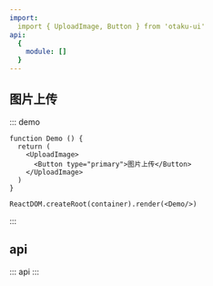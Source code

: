```yaml
---
import:
  import { UploadImage, Button } from 'otaku-ui'
api:
  {
    module: []
  }
---
```



## 图片上传

::: demo

```tsx
function Demo () {
  return (
    <UploadImage>
      <Button type="primary">图片上传</Button>
    </UploadImage>
  )
}

ReactDOM.createRoot(container).render(<Demo/>)
```
:::

## api

::: api
:::